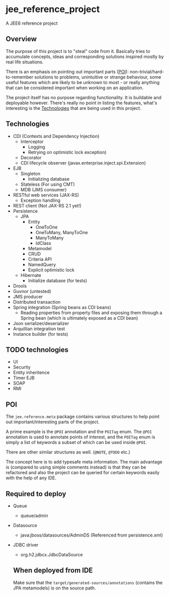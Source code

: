 jee_reference_project
=====================

A JEE6 reference project

Overview
--------

The purpose of this project is to "steal" code from it.
Basically tries to accumulate concepts, ideas and corresponding solutions inspired mostly by real life situations.

There is an emphasis on pointing out important parts ([POI](#poi)): non-trivial/hard-to-remember solutions to problems, unintuitive or strange behaviour, some useful features which are likely to be unknown to most - or really anything that can be considered important when working on an application.

The project itself has no purpose regarding functionality. It is buildable and deployable however. There's really no point in listing the features, what's interesting is the [Technologies](#technologies) that are being used in this project.

Technologies
------------

- CDI (Contexts and Dependency Injection)
  - Interceptor
      - Logging
      - Retrying on optimistic lock exception)
  - Decorator
  - CDI lifecycle observer (javax.enterprise.inject.spi.Extension)
- EJB
  - Singleton
      - Initializing database
  - Stateless (For using CMT)
  - MDB (JMS consumer)
- RESTful web services (JAX-RS)
  - Exception handling
- REST client (Not JAX-RS 2.1 yet!)
- Persistence
  - JPA
      - Entity
          - OneToOne
          - OneToMany, ManyToOne
          - ManyToMany
          - IdClass
      - Metamodel
      - CRUD
      - Criteria API
      - NamedQuery
      - Explicit optimistic lock
  - Hibernate
      - Initialize database (for tests)
- Drools
- Guvnor (untested)
- JMS producer
- Distributed transaction
- Spring integration (Spring beans as CDI beans)
  - Reading properties from property files and exposing them through a Spring bean (which is ultimately exposed as a CDI bean)
- Json serializer/deserializer
- Arquillian integration test
- Instance builder (for tests)

TODO technologies
-----------------
- UI
- Security
- Entity inheritence
- Timer EJB
- SOAP
- RMI

POI
---
The ```jee.reference.meta``` package contains various structures to help point out important/interesting parts of the project.

A prime example is the ```@POI``` annotation and the ```POITag``` enum. The ```@POI``` annotation is used to annotate points of interest, and the ```POITag``` enum is simply a list of keywords a subset of which can be used inside ```@POI```.

There are other similar structures as well. (```@NOTE```, ```@TODO``` etc.)

The concept here is to add typesafe meta information. The main advantage is (compared to using simple comments instead) is that they can be refactored and also the project can be queried for certain keywords easily with the help of any IDE.

Required to deploy
------------------
- Queue
  - queue/admin
- Datasource
  - java:jboss/datasources/AdminDS (Referenced from persistence.xml)
- JDBC driver
  - org.h2.jdbcx.JdbcDataSource

  When deployed from IDE
  ----------------------
  Make sure that the ```target/generated-sources/annotations``` (contains the JPA metamodels) is on the source path.
